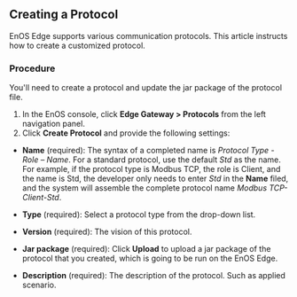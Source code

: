 ## Creating a Protocol

EnOS Edge supports various communication protocols. This article instructs how to create a customized protocol.


### Procedure
You'll need to create a protocol and update the jar package of the protocol file.

1. In the EnOS console, click **Edge Gateway > Protocols** from the left navigation panel.    
2. Click **Create Protocol** and provide the following settings:

  - **Name** (required): The syntax of a completed name is _Protocol Type - Role – Name_.
    For a standard protocol, use the default _Std_ as the name. For example, if the protocol type is Modbus TCP, the role is Client, and the name is Std, the developer only needs to enter _Std_ in the **Name** filed, and the system will assemble the complete protocol name _Modbus TCP-Client-Std_.

  - **Type** (required): Select a protocol type from the drop-down list.

  - **Version** (required): The vision of this protocol.

  - **Jar package** (required): Click **Upload** to upload a jar package of the protocol that you created, which is going to be run on the EnOS Edge.

  - **Description** (required): The description of the protocol. Such as applied scenario.
